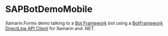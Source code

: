# SAPBotDemoMobile

Xamarin.Forms demo talking to a [Bot Framework](http://dev.botframework.com) bot using a [BotFramework DirectLine API Client](https://github.com/Clancey/BotFramework) for Xamarin and .NET.

